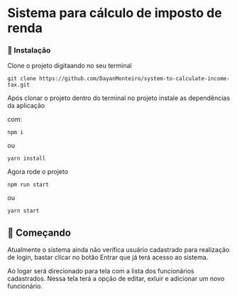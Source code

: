 # Sistema para cálculo de imposto de renda


### 🔧 Instalação

Clone o projeto digitaando no seu terminal 

```
git clone https://github.com/DayanMonteiro/system-to-calculate-income-tax.git
```

Após clonar o projeto dentro do terminal no projeto instale as dependências da aplicação 

com:

```
npm i
```

ou 

```
yarn install
```
Agora rode o projeto 


```
npm run start
```

ou 

```
yarn start
```

## 🚀 Começando

Atualmente o sistema ainda não verifica usuário cadastrado para realização de login, bastar clicar no botão Entrar que já terá acesso ao sistema.

Ao logar será direcionado para tela com a lista dos funcionários cadastrados.
Nessa tela terá a opção de editar, exluir e adicionar um novo funcionário.